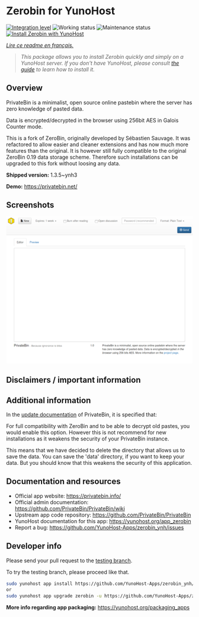 <!--
N.B.: This README was automatically generated by https://github.com/YunoHost/apps/tree/master/tools/README-generator
It shall NOT be edited by hand.
-->

# Zerobin for YunoHost

[![Integration level](https://dash.yunohost.org/integration/zerobin.svg)](https://dash.yunohost.org/appci/app/zerobin) ![Working status](https://ci-apps.yunohost.org/ci/badges/zerobin.status.svg) ![Maintenance status](https://ci-apps.yunohost.org/ci/badges/zerobin.maintain.svg)  
[![Install Zerobin with YunoHost](https://install-app.yunohost.org/install-with-yunohost.svg)](https://install-app.yunohost.org/?app=zerobin)

*[Lire ce readme en français.](./README_fr.md)*

> *This package allows you to install Zerobin quickly and simply on a YunoHost server.
If you don't have YunoHost, please consult [the guide](https://yunohost.org/#/install) to learn how to install it.*

## Overview

PrivateBin is a minimalist, open source online pastebin where the server has zero knowledge of pasted data.

Data is encrypted/decrypted in the browser using 256bit AES in Galois Counter mode.

This is a fork of ZeroBin, originally developed by Sébastien Sauvage. It was refactored to allow easier and cleaner extensions and has now much more features than the original. It is however still fully compatible to the original ZeroBin 0.19 data storage scheme. Therefore such installations can be upgraded to this fork without loosing any data.


**Shipped version:** 1.3.5~ynh3


**Demo:** https://privatebin.net/

## Screenshots

![Screenshot of Zerobin](./doc/screenshots/screenshot.png)

## Disclaimers / important information

## Additional information

In the [update documentation](https://github.com/PrivateBin/PrivateBin/wiki/Configuration#zerobincompatibility) of PrivateBin, it is specified that:

For full compatibility with ZeroBin and to be able to decrypt old pastes, you would enable this option. However this is not recommend for new installations as it weakens the security of your PrivateBin instance.

This means that we have decided to delete the directory that allows us to save the data. You can save the 'data' directory, if you want to keep your data. But you should know that this weakens the security of this application.

## Documentation and resources

* Official app website: <https://privatebin.info/>
* Official admin documentation: <https://github.com/PrivateBin/PrivateBin/wiki>
* Upstream app code repository: <https://github.com/PrivateBin/PrivateBin>
* YunoHost documentation for this app: <https://yunohost.org/app_zerobin>
* Report a bug: <https://github.com/YunoHost-Apps/zerobin_ynh/issues>

## Developer info

Please send your pull request to the [testing branch](https://github.com/YunoHost-Apps/zerobin_ynh/tree/testing).

To try the testing branch, please proceed like that.

``` bash
sudo yunohost app install https://github.com/YunoHost-Apps/zerobin_ynh/tree/testing --debug
or
sudo yunohost app upgrade zerobin -u https://github.com/YunoHost-Apps/zerobin_ynh/tree/testing --debug
```

**More info regarding app packaging:** <https://yunohost.org/packaging_apps>
